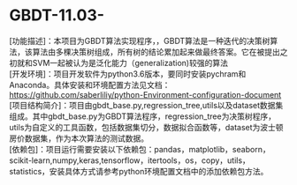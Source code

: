 # GBDT-11.03-
[功能描述]：本项目为GBDT算法实现程序，，GBDT算法是一种迭代的决策树算法，该算法由多棵决策树组成，所有树的结论累加起来做最终答案。它在被提出之初就和SVM一起被认为是泛化能力（generalization)较强的算法  
[开发环境]：项目开发软件为python3.6版本，要同时安装pychram和Anaconda。具体安装和环境配置方法见文档：https://github.com/saberliliy/python-Environment-configuration-document  
[项目结构简介]：项目由gbdt_base.py,regression_tree,utils以及dataset数据集组成。其中gbdt_base.py为GBDT算法程序，regression_tree为决策树程序，utils为自定义的工具函数，包括数据集切分，数据拟合函数等，dataset为波士顿房价数据集，作为本次算法的测试数据。  
[依赖包]：项目运行需要安装以下依赖包：pandas，matplotlib，seaborn，scikit-learn,numpy,keras,tensorflow，itertools，os，copy，utils，statistics，安装具体方式请参考python环境配置文档中的添加依赖包方法。  
